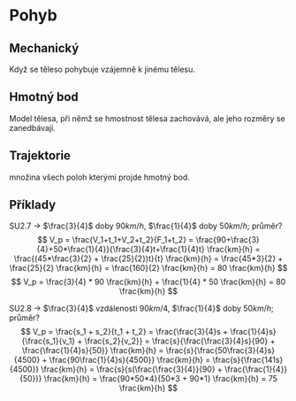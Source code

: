# Pohyb
## Mechanický
Když se těleso pohybuje vzájemně k jinému tělesu.
## Hmotný bod
Model tělesa, při němž se hmostnost tělesa zachovává, ale jeho rozměry se zanedbávají.
## Trajektorie
množina všech poloh kterými projde hmotný bod.


## Příklady
SU2.7 -> $\frac{3}{4}$ doby $90km/h$, $\frac{1}{4}$ doby $50km/h$; průměr?
$$
V_p = \frac{V_1+t_1+V_2+t_2}{F_1+t_2} = \frac{90+\frac{3}{4}+50*\frac{1}{4}}{\frac{3}{4}t+\frac{1}{4}t} \frac{km}{h} = \frac{(45*\frac{3}{2} + \frac{25}{2})t}{t} \frac{km}{h} = \frac{45*3}{2} + \frac{25}{2} \frac{km}{h} = \frac{160}{2} \frac{km}{h} = 80 \frac{km}{h}
$$
$$
V_p = \frac{3}{4} * 90 \frac{km}{h} + \frac{1}{4} * 50 \frac{km}{h} = 80 \frac{km}{h}
$$

SU2.8 -> $\frac{3}{4}$ vzdálenosti $90km/4$, $\frac{1}{4}$ doby $50km/h$; průměr?
$$
V_p = \frac{s_1 + s_2}{t_1 + t_2} = \frac{\frac{3}{4}s + \frac{1}{4}s}{\frac{s_1}{v_1} + \frac{s_2}{v_2}} = \frac{s}{\frac{\frac{3}{4}s}{90} + \frac{\frac{1}{4}s}{50}} \frac{km}{h} = \frac{s}{\frac{50\frac{3}{4}s}{4500} + \frac{90\frac{1}{4}s}{4500}} \frac{km}{h} = \frac{s}{\frac{141s}{4500}} \frac{km}{h} = \frac{s}{s(\frac{\frac{3}{4}}{90} + \frac{\frac{1}{4}}{50})} \frac{km}{h} = \frac{90*50*4}{50*3 + 90*1} \frac{km}{h} = 75 \frac{km}{h}
$$